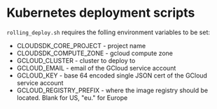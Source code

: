 # Kubernetes deployment scripts

`rolling_deploy.sh` requires the folling environment variables to be set:
- CLOUDSDK_CORE_PROJECT - project name
- CLOUDSDK_COMPUTE_ZONE - gcloud compute zone
- GCLOUD_CLUSTER - cluster to deploy to
- GCLOUD_EMAIL - email of the GCloud service account
- GCLOUD_KEY - base 64 encoded single JSON cert of the GCloud service account
- GCLOUD_REGISTRY_PREFIX - where the image registry should be located. Blank for US, "eu." for Europe
